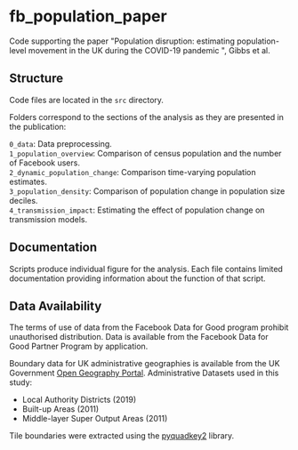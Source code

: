 # fb_population_paper
Code supporting the paper "Population disruption: estimating population-level movement in the UK during the COVID-19 pandemic
", Gibbs et al.

## Structure
Code files are located in the `src` directory.

Folders correspond to the sections of the analysis as they are presented in the publication:

`0_data`: Data preprocessing.  
`1_population_overview`: Comparison of census population and the number of Facebook users.  
`2_dynamic_population_change`: Comparison time-varying population estimates.  
`3_population_density`: Comparison of population change in population size deciles.  
`4_transmission_impact`: Estimating the effect of population change on transmission models.  

## Documentation

Scripts produce individual figure for the analysis. Each file contains limited documentation providing information about the function of that script.

## Data Availability

The terms of use of data from the Facebook Data for Good program prohibit unauthorised distribution. Data is available from the Facebook Data for Good Partner Program by application.

Boundary data for UK administrative geographies is available from the UK Government [Open Geography Portal](https://geoportal.statistics.gov.uk/). Administrative Datasets used in this study:

* Local Authority Districts (2019)
* Built-up Areas (2011)
* Middle-layer Super Output Areas (2011)

Tile boundaries were extracted using the [pyquadkey2](https://pypi.org/project/pyquadkey2/) library.
